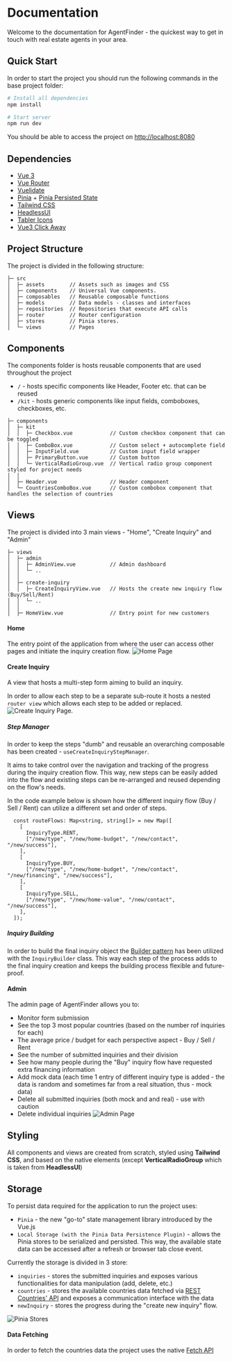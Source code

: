 # Documentation
Welcome to the documentation for AgentFinder - the quickest way to get in touch with real estate agents in your area.

## Quick Start
In order to start the project you should run the following commands in the base project folder:

```bash
# Install all dependencies
npm install

# Start server
npm run dev
```
You should be able to access the project on [http://localhost:8080](http://localhost:8080)

## Dependencies
- [Vue 3](https://vuejs.org/)
- [Vue Router](https://router.vuejs.org/)
- [Vuelidate](https://vuelidate-next.netlify.app/)
- [Pinia](https://pinia.vuejs.org/) + [Pinia Persisted State](https://prazdevs.github.io/pinia-plugin-persistedstate/)
- [Tailwind CSS](https://tailwindcss.com)
- [HeadlessUI](https://headlessui.com/)
- [Tabler Icons](https://tabler-icons.io/)
- [Vue3 Click Away](https://github.com/VinceG/vue-click-away)

## Project Structure
The project is divided in the following structure:
```text
├─ src
│  ├─ assets        // Assets such as images and CSS
│  ├─ components    // Universal Vue components.
│  ├─ composables   // Reusable composable functions
│  ├─ models        // Data models - classes and interfaces
│  ├─ repositories  // Repositories that execute API calls
│  ├─ router        // Router configuration
│  ├─ stores        // Pinia stores.
│  └─ views         // Pages
```

## Components
The components folder is hosts reusable components that are used throughout the project
- `/` - hosts specific components like Header, Footer etc. that can be reused
- `/kit` - hosts generic components like input fields, comboboxes, checkboxes, etc. 
```text
├─ components
│  ├─ kit
│  │  ├─ Checkbox.vue            // Custom checkbox component that can be toggled
│  │  ├─ ComboBox.vue            // Custom select + autocomplete field
│  │  ├─ InputField.vue          // Custom input field wrapper
│  │  ├─ PrimaryButton.vue       // Custom button
│  │  └─ VerticalRadioGroup.vue  // Vertical radio group component styled for project needs
│  │
│  ├─ Header.vue                 // Header component
│  └─ CountriesComboBox.vue      // Custom combobox component that handles the selection of countries
```

## Views
The project is divided into 3 main views - "Home", "Create Inquiry" and "Admin" 
```text
├─ views
│  ├─ admin
│  │  ├─ AdminView.vue           // Admin dashboard
│  │  └─ ..
│  │
│  ├─ create-inquiry
│  │  ├─ CreateInquiryView.vue   // Hosts the create new inquiry flow (Buy/Sell/Rent)
│  │  └─ ..
│  │
│  ├─ HomeView.vue               // Entry point for new customers
```

#### Home
The entry point of the application from where the user can access other pages and initiate the inquiry creation flow.
![Home Page](./public/screenshots/home-page.png)

#### Create Inquiry
A view that hosts a multi-step form aiming to build an inquiry.

In order to allow each step to be a separate sub-route it hosts a nested `router view` which allows each step to be added or replaced.
![Create Inquiry Page](./public/screenshots/create-inquiry-page.png). 

#####  Step Manager
In order to keep the steps "dumb" and reusable an overarching composable has been created - `useCreateInquiryStepManager`. 

It aims to take control over the navigation and tracking of the progress during the inquiry creation flow. This way, new steps can be easily added into the flow and existing steps can be re-arranged and reused depending on the flow's needs.

In the code example below is shown how the different inquiry flow (Buy / Sell / Rent) can utilize a different set and order of steps. 

```
  const routeFlows: Map<string, string[]> = new Map([
    [
      InquiryType.RENT,
      ["/new/type", "/new/home-budget", "/new/contact", "/new/success"],
    ],
    [
      InquiryType.BUY,
      ["/new/type", "/new/home-budget", "/new/contact", "/new/financing", "/new/success"],
    ],
    [
      InquiryType.SELL,
      ["/new/type", "/new/home-value", "/new/contact", "/new/success"],
    ],
  ]);
```

#####  Inquiry Building
In order to build the final inquiry object the [Builder pattern](https://refactoring.guru/design-patterns/builder/typescript/example) has been utilized with the `InquiryBuilder` class. This way each step of the process adds to the final inquiry creation and keeps the building process flexible and future-proof.

#### Admin
The admin page of AgentFinder allows you to:
- Monitor form submission 
- See the top 3 most popular countries (based on the number rof inquiries for each)
- The average price / budget for each perspective aspect - Buy / Sell / Rent
- See the number of submitted inquiries and their division
- See how many people during the "Buy" inquiry flow have requested extra financing information
- Add mock data (each time 1 entry of different inquiry type is added - the data is random and sometimes far from a real situation, thus - mock data)
- Delete all submitted inquiries (both mock and and real) - use with caution
- Delete individual inquiries
![Admin Page](./public/screenshots/admin-page.png)

## Styling
All components and views are created from scratch, styled using **Tailwind CSS**, and based on the native elements (except **VerticalRadioGroup** which is taken from **HeadlessUI**) 

## Storage
To persist data required for the application to run the project uses:
- `Pinia` - the new "go-to" state management library introduced by the Vue.js
- `Local Storage (with the Pinia Data Persistence Plugin)` - allows the Pinia stores to be serialized and persisted. This way, the available state data can be accessed after a refresh or browser tab close event.

Currently the storage is divided in 3 store:
- `inquiries` - stores the submitted inquiries and exposes various functionalities for data manipulation (add, delete, etc.)
- `countries` - stores the available countries data fetched via [REST Countries' API](https://restcountries.com) and exposes a communication interface with the data
- `newInquiry` - stores the progress during the "create new inquiry" flow.

![Pinia Stores](./public/screenshots/pinia.png)

#### Data Fetching
In order to fetch the countries data the project uses the native [Fetch API](https://developer.mozilla.org/en-US/docs/Web/API/Fetch_API)
